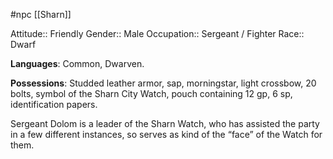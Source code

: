 #npc [[Sharn]]

Attitude:: Friendly
Gender:: Male
Occupation:: Sergeant / Fighter
Race:: Dwarf

**Languages**: Common, Dwarven.

**Possessions**: Studded leather armor, sap, morningstar, light crossbow, 20 bolts, symbol of the Sharn City Watch, pouch containing 12 gp, 6 sp, identification papers.

Sergeant Dolom is a leader of the Sharn Watch, who has assisted the party in a few different instances, so serves as kind of the “face” of the Watch for them.
